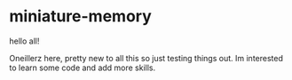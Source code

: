 # miniature-memory
hello all!

Oneillerz here, pretty new to all this so just testing things out. Im interested to learn some code and add more skills.
